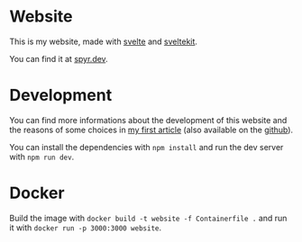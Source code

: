 # Website
This is my website, made with [svelte](https://svelte.dev) and [sveltekit](https://kit.svelte.dev).

You can find it at [spyr.dev](https://spyr.dev).

# Development
You can find more informations about the development of this website and the reasons of some choices in [my first article](https://spyr.dev/blog/hello) (also available on the [github](/src/routes/blog/posts/hello.md)).

You can install the dependencies with `npm install` and run the dev server with `npm run dev`.

# Docker
Build the image with `docker build -t website -f Containerfile .` and run it with `docker run -p 3000:3000 website`.
